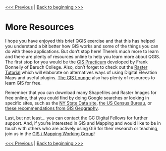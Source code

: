 [<<< Previous](20layout.md) | [Back to beginning >>>](../README.md)

# More Resources

I hope you have enjoyed this brief QGIS exercise and that this has helped you understand a bit better how GIS works and some of the things you can do with these applications. But don’t stop here! There’s much more to learn and there are plenty of resources online to help you learn more about QGIS. The first stop for you would be the [GIS Practicum](http://guides.newman.baruch.cuny.edu/gis) developed by Frank Donnelly of Baruch College. Also, don’t forget to check out the [Raster Tutorial](https://www.baruch.cuny.edu/confluence/display/geoportal/QGIS+Raster+Tutorial) which will elaborate on alternatives ways of using Digital Elevation Maps and useful plugins. [The GIS Lounge](https://www.gislounge.com/) also has plenty of resources to learn GIS for free.

Remember that you can download many Shapefiles and Raster Images for free online, that you could find by doing Google searches or looking in specific sites, such as the [NY State Data site](https://data.ny.gov/), [the US Census Bureau](https://www.census.gov/geo/maps-data/data/tiger-line.html), or [these recommendations from GIS Geography](http://gisgeography.com/best-free-gis-data-sources-raster-vector/).

Last, but not least… you can contact the GC Digital Fellows for further support. And, if you’re interested in GIS and Mapping and would like to be in touch with others who are actively using GIS for their research or teaching, join us in the [GIS / Mapping Working Group](https://commons.gc.cuny.edu/groups/gis-working-group/)!

[<<< Previous](20layout.md) | [Back to beginning >>>](../README.md)
